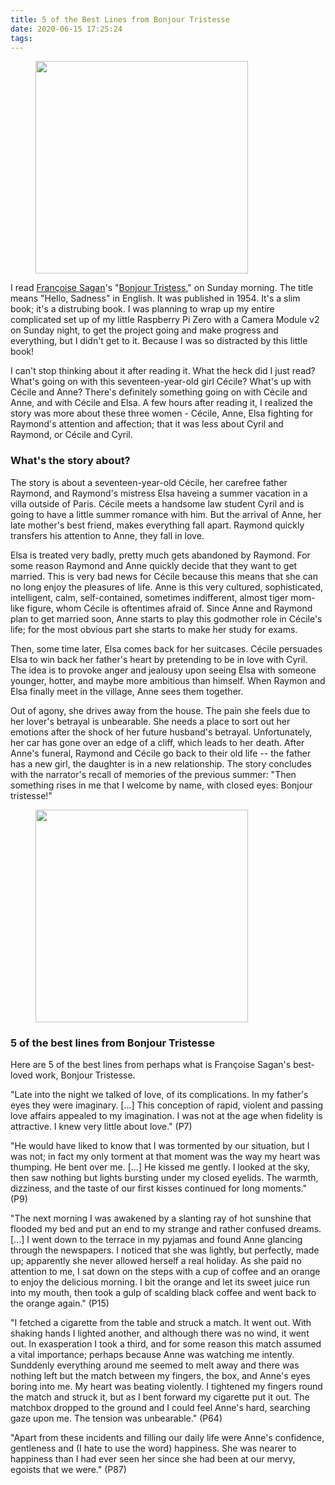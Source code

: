 ```yaml
---
title: 5 of the Best Lines from Bonjour Tristesse
date: 2020-06-15 17:25:24
tags:
---
```


<figure><img src="{% asset_path yahsin_bt_eng.jpg %}" style="height:340px"/></figure>

I read [Françoise Sagan](https://en.wikipedia.org/wiki/Fran%C3%A7oise_Sagan)'s "[Bonjour Tristess](https://en.wikipedia.org/wiki/Bonjour_Tristesse)," on Sunday morning. The title means "Hello, Sadness" in English. It was published in 1954. It's a slim book; it's a distrubing book. I was planning to wrap up my entire complicated set up of my little Raspberry Pi Zero with a Camera Module v2 on Sunday night, to get the project going and make progress and everything, but I didn't get to it. Because I was so distracted by this little book! 

I can't stop thinking about it after reading it. What the heck did I just read? What's going on with this seventeen-year-old girl Cécile? What's up with Cécile and Anne? There's definitely something going on with Cécile and Anne, and with Cécile and Elsa. A few hours after reading it, I realized the story was more about these three women - Cécile, Anne, Elsa fighting for Raymond's attention and affection; that it was less about Cyril and Raymond, or Cécile and Cyril.

### What's the story about?

The story is about a seventeen-year-old Cécile, her carefree father Raymond, and Raymond's mistress Elsa haveing a summer vacation in a villa outside of Paris. Cécile meets a handsome law student Cyril and is going to have a little summer romance with him. But the arrival of Anne, her late mother's best friend, makes everything fall apart. Raymond quickly transfers his attention to Anne, they fall in love. 

Elsa is treated very badly, pretty much gets abandoned by Raymond. For some reason Raymond and Anne quickly decide that they want to get married. This is very bad news for Cécile because this means that she can no long enjoy the pleasures of life. Anne is this very cultured, sophisticated, intelligent, calm, self-contained, sometimes indifferent, almost tiger mom-like figure, whom Cécile is oftentimes afraid of. Since Anne and Raymond plan to get married soon, Anne starts to play this godmother role in Cécile's life; for the most obvious part she starts to make her study for exams. 

Then, some time later, Elsa comes back for her suitcases. Cécile persuades Elsa to win back her father's heart by pretending to be in love with Cyril. The idea is to provoke anger and jealousy upon seeing Elsa with someone younger, hotter, and maybe more ambitious than himself. When Raymon and Elsa finally meet in the village, Anne sees them together. 

Out of agony, she drives away from the house. The pain she feels due to her lover's betrayal is unbearable. She needs a place to sort out her emotions after the shock of her future husband's betrayal. Unfortunately, her car has gone over an edge of a cliff, which leads to her death. After Anne's funeral, Raymond and Cécile go back to their old life -- the father has a new girl, the daughter is in a new relationship. The story concludes with the narrator's recall of memories of the previous summer: "Then something rises in me that I welcome by name, with closed eyes: Bonjour tristesse!"

<figure><img src="{% asset_path yahsin_bt_fr.jpg %}" style="height:340px"/></figure>

### 5 of the best lines from Bonjour Tristesse

Here are 5 of the best lines from perhaps what is Françoise Sagan's best-loved work, Bonjour Tristesse.

"Late into the night we talked of love, of its complications. In my father's eyes they were imaginary. [...] This conception of rapid, violent and passing love affairs appealed to my imagination. I was not at the age when fidelity is attractive. I knew very little about love." (P7)

"He would have liked to know that I was tormented by our situation, but I was not; in fact my only torment at that moment was the way my heart was thumping. He bent over me. [...] He kissed me gently. I looked at the sky, then saw nothing but lights bursting under my closed eyelids. The warmth, dizziness, and the taste of our first kisses continued for long moments." (P9)

"The next morning I was awakened by a slanting ray of hot sunshine that flooded my bed and put an end to my strange and rather confused dreams. [...] I went down to the terrace in my pyjamas and found Anne glancing through the newspapers. I noticed that she was lightly, but perfectly, made up; apparently she never allowed herself a real holiday. As she paid no attention to me, I sat down on the steps with a cup of coffee and an orange to enjoy the delicious morning. I bit the orange and let its sweet juice run into my mouth, then took a gulp of scalding black coffee and went back to the orange again." (P15)

"I fetched a cigarette from the table and struck a match. It went out. With shaking hands I lighted another, and although there was no wind, it went out. In exasperation I took a third, and for some reason this match assumed a vital importance; perhaps because Anne was watching me intently. Sunddenly everything around me seemed to melt away and there was nothing left but the match between my fingers, the box, and Anne's eyes boring into me. My heart was beating violently. I tightened my fingers round the match and struck it, but as I bent forward my cigarette put it out. The matchbox dropped to the ground and I could feel Anne's hard, searching gaze upon me. The tension was unbearable." (P64)

"Apart from these incidents and filling our daily life were Anne's confidence, gentleness and (I hate to use the word) happiness. She was nearer to happiness than I had ever seen her since she had been at our mervy, egoists that we were." (P87)




